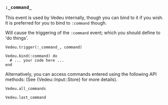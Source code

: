 ### `:_command_`

This event is used by Vedeu internally, though you can bind to it if
you wish. It is preferred for you to bind to `:command` though.

Will cause the triggering of the `:command` event; which you should
define to 'do things'.

    Vedeu.trigger(:_command_, command)

    Vedeu.bind(:command) do
      # ... your code here ...
    end

Alternatively, you can access commands entered using the following
API methods: (See {Vedeu::Input::Store} for more details).

    Vedeu.all_commands

    Vedeu.last_command

